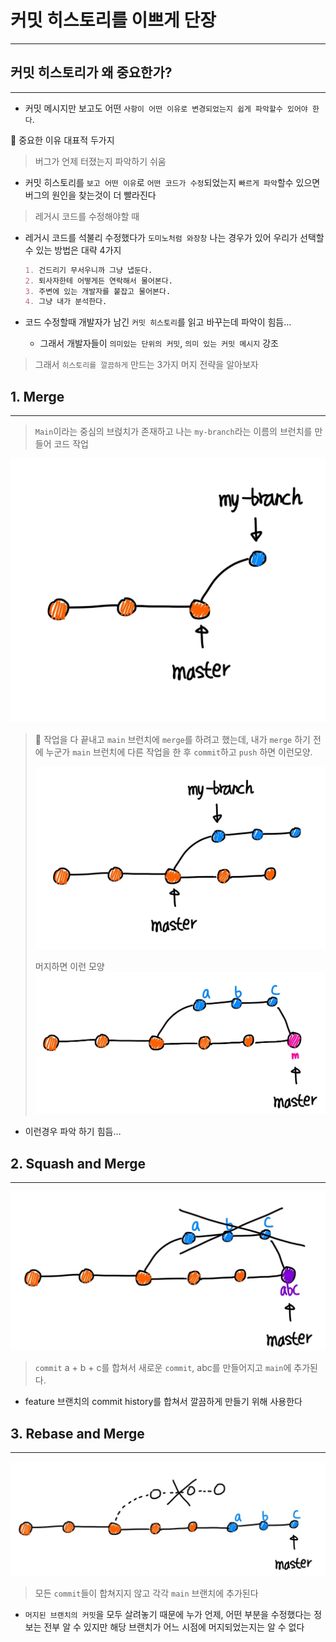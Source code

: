 # 커밋 히스토리를 이쁘게 단장

***

## 커밋 히스토리가 왜 중요한가?

***

* 커밋 메시지만 보고도 어떤 `사항이 어떤 이유로 변경되었는지 쉽게 파악할수 있어야 한다`.

🤔 중요한 이유 대표적 두가지

> 버그가 언제 터졌는지 파악하기 쉬움

* 커밋 히스토리를 `보고 어떤 이유`로 `어떤 코드가 수정`되었는지 `빠르게 파악`할수 있으면 버그의 원인을 찾는것이 더 빨라진다

> 레거시 코드를 수정해야할 때

*   레거시 코드를 석불리 수정했다가 `도미노처럼 와장창` 나는 경우가 있어 우리가 선택할수 있는 방법은 대략 4가지

    ```markdown
    1. 건드리기 무서우니까 그냥 냅둔다.
    2. 퇴사자한테 어떻게든 연락해서 물어본다.
    3. 주변에 있는 개발자를 붙잡고 물어본다.
    4. 그냥 내가 분석한다.
    ```
* 코드 수정할때 개발자가 남긴 `커밋 히스토리`를 읽고 바꾸는데 파악이 힘듬…
  * 그래서 개발자들이 `의미있는 단위의 커밋`, `의미 있는 커밋 메시지` 강조

> 그래서 `히스토리를 깔끔하게` 만드는 3가지 머지 전략을 알아보자

## 1. Merge

***

> `Main`이라는 중심의 브럱치가 존재하고 나는 `my-branch`라는 이름의 브런치를 만들어 코드 작업

![](../images/git/create-merge.png)

> 🤔 작업을 다 끝내고 `main` 브런치에 `merge`를 하려고 했는데, 내가 `merge` 하기 전에 누군가 `main` 브런치에 다른 작업을 한 후 `commit`하고 `push` 하면 이런모양.
>
> ![](../images/git/commit-mergee.png)
>
> 머지하면 이런 모양\
> ![](../images/git/Merge.png)

* 이런경우 파악 하기 힘듬…

## 2. **Squash and Merge**

***

![](../images/git/Squash-and-Merge.png)

> `commit` a + b + c를 합쳐서 새로운 `commit`, abc를 만들어지고 `main`에 추가된다.

* feature 브랜치의 commit history를 합쳐서 깔끔하게 만들기 위해 사용한다

## 3. **Rebase and Merge**

***

![](../images/git/Rebase-and-Merge.png)

> 모든 `commit`들이 합쳐지지 않고 각각 `main` 브랜치에 추가된다

* `머지된 브랜치의 커밋`을 모두 살려놓기 때문에 누가 언제, 어떤 부분을 수정했다는 정보는 전부 알 수 있지만 해당 브랜치가 어느 시점에 머지되었는지는 알 수 없다
